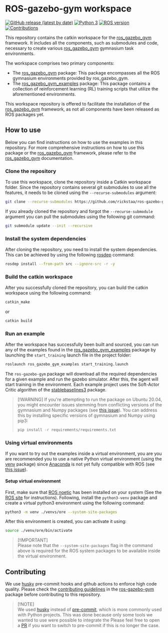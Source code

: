 # ROS-gazebo-gym workspace

[![GitHub release (latest by date)](https://img.shields.io/github/v/release/rickstaa/ros-gazebo-gym-ws)](https://github.com/rickstaa/ros-gazebo-gym-ws/releases)
[![Python 3](https://img.shields.io/badge/Python->=3.8-brightgreen)](https://www.python.org/)
[![ROS version](https://img.shields.io/badge/ROS%20versions-Noetic-brightgreen)](https://wiki.ros.org)
[![Contributions](https://img.shields.io/badge/contributions-welcome-brightgreen.svg)](https://github.com/rickstaa/ros-gazebo-gym/blob/noetic/contributing.md)

This repository contains the catkin workspace for the [ros\_gazebo\_gym](https://github.com/rickstaa/ros-gazebo-gym) framework. It includes all the components, such as submodules and code, necessary to create various [ros\_gazebo\_gym](https://github.com/rickstaa/ros-gazebo-gym) gymnasium task environments.

The workspace comprises two primary components:

*   The [ros\_gazebo\_gym](https://github.com/rickstaa/ros-gazebo-gym) package: This package encompasses all the ROS gymnasium environments provided by ros\_gazebo\_gym.
*   The [ros\_gazebo\_gym\_examples](https://github.com/rickstaa/ros-gazebo-gym-examples) package: This package contains a collection of reinforcement learning (RL) training scripts that utilize the aforementioned environments.

This workspace repository is offered to facilitate the installation of the [ros\_gazebo\_gym](https://github.com/rickstaa/ros-gazebo-gym) framework, as not all components have been released as ROS packages yet.

## How to use

Below you can find instructions on how to use the examples in this repository. For more comprehensive instructions on how to use this package or the [ros\_gazebo\_gym](https://github.com/rickstaa/ros-gazebo-gym) framework, please refer to the [ros\_gazebo\_gym](https://rickstaa.dev/ros-gazebo-gym) documentation.

### Clone the repository

To use this workspace, clone the repository inside a Catkin workspace folder. Since the repository contains several git submodules to use all the features, it needs to be cloned using the `--recurse-submodules` argument:

```bash
git clone --recurse-submodules https://github.com/rickstaa/ros-gazebo-gym-ws.git
```

If you already cloned the repository and forgot the `--recurse-submodule` argument you
can pull the submodules using the following git command:

```bash
git submodule update --init --recursive
```

### Install the system dependencies

After cloning the repository, you need to install the system dependencies. This can be achieved by using the following [rosdep](http://wiki.ros.org/rosdep) command:

```bash
rosdep install --from-path src --ignore-src -r -y
```

### Build the catkin workspace

After you successfully cloned the repository, you can build the catkin workspace using the following command:

```bash
catkin_make
```

or

```bash
catkin build
```

### Run an example

After the workspace has successfully been built and sourced, you can run any of the examples found in the [ros\_gazebo\_gym\_examples](https://github.com/rickstaa/ros-gazebo-gym-examples) package by launching the `start_training` launch file in the project folder:

```bash
roslaunch ros_gazebo_gym_examples start_training.launch
```

The `ros-gazebo-gym` package will download all the required dependencies for a given example and run the gazebo simulator. After this, the agent will start training in the environment. Each example project uses the Soft-Actor Critic algorithm of the [stablebaselines3](https://stable-baselines3.readthedocs.io/en/master/) package.

> \[!WARNING]
> If you're attempting to run the package on Ubuntu 20.04, you might encounter issues stemming from conflicting versions of the gymnasium and Numpy packages (see [this issue](https://github.com/ros/rosdistro/pull/38242)). You can address this by installing specific versions of gymnasium and Numpy using pip3:
>
> ```bash
> pip install -r requirements/requirements.txt
> ```

### Using virtual environments

If you want to try out the examples inside a virtual environment, you are you are recommended you to use a native Python virtual environment (using the [venv](https://docs.python.org/3/library/venv.html) package) since [Anaconda](https://www.anaconda.com/) is not yet fully compatible with ROS (see [this issue](https://answers.ros.org/question/256886/conflict-anaconda-vs-ros-catking_pkg-not-found/)).

#### Setup virtual environment

First, make sure that [ROS noetic](https://wiki.ros.org/noetic) has been installed on your system (See the [ROS site](https://wiki.ros.org/noetic) for instructions). Following, install the `python3-venv` package and create a virtual python3 environment using the following command:

```bash
python3 -m venv ./venvs/ore --system-site-packages
```

After this environment is created, you can activate it using:

```bash
source ./venv/ore/bin/activate
```

> \[!IMPORTANT]\
> Please note that the `--system-site-packages` flag in the command above is required for the ROS system packages to be available inside the virtual environment.

## Contributing

We use [husky](https://github.com/typicode/husky) pre-commit hooks and github actions to enforce high code quality. Please check the [contributing guidelines](https://github.com/rickstaa/ros-gazebo-gym/blob/noetic/contributing.md) in the [ros-gazebo-gym](https://github.com/rickstaa/ros-gazebo-gym) package before contributing to this repository.

> [!NOTE]\
> We used [husky](https://github.com/typicode/husky) instead of [pre-commit](https://pre-commit.com/), which is more commonly used with Python projects. This was done because only some tools we wanted to use were possible to integrate the Please feel free to open a [PR](https://github.com/rickstaa/ros-gazebo-gym-ws/pulls) if you want to switch to pre-commit if this is no longer the case.
